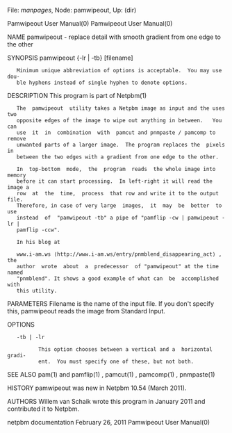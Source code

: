 File: *manpages*,  Node: pamwipeout,  Up: (dir)

Pamwipeout User Manual(0)                            Pamwipeout User Manual(0)



<!DOCTYPE HTML PUBLIC "-//W3C//DTD HTML 3.2//EN">




NAME
       pamwipeout  -  replace detail with smooth gradient from one edge to the
       other


SYNOPSIS
       pamwipeout {-lr | -tb} [filename]

       Minimum unique abbreviation of options is acceptable.  You may use dou-
       ble hyphens instead of single hyphen to denote options.


DESCRIPTION
       This program is part of Netpbm(1)

       The  pamwipeout  utility takes a Netpbm image as input and the uses two
       opposite edges of the image to wipe out anything in between.   You  can
       use  it  in  combination  with  pamcut and pnmpaste / pamcomp to remove
       unwanted parts of a larger image.  The program replaces the  pixels  in
       between the two edges with a gradient from one edge to the other.

       In  top-bottom  mode,  the  program  reads  the whole image into memory
       before it can start processing.  In left-right it will read the image a
       row  at  the  time,  process  that row and write it to the output file.
       Therefore, in case of very large  images,  it  may  be  better  to  use
       instead  of  "pamwipeout -tb" a pipe of "pamflip -cw | pamwipeout -lr |
       pamflip -ccw".

       In his blog at

       www.i-am.ws ⟨http://www.i-am.ws/entry/pnmblend_disappearing_act⟩ ,  the
       author  wrote  about  a  predecessor  of "pamwipeout" at the time named
       "pnmblend". It shows a good example of what can  be  accomplished  with
       this utility.


PARAMETERS
       Filename  is  the  name  of  the input file. If you don't specify this,
       pamwipeout reads the image from Standard Input.


OPTIONS
       <dl compact="compact">

       -tb | -lr

              This option chooses between a vertical and a  horizontal  gradi-
              ent.  You must specify one of these, but not both.




SEE ALSO
       pam(1)
        and pamflip(1) , pamcut(1) , pamcomp(1) , pnmpaste(1)


HISTORY
       pamwipeout was new in Netpbm 10.54 (March 2011).


AUTHORS
       Willem van Schaik wrote this program in January 2011 and contributed it
       to Netpbm.



netpbm documentation           February 26, 2011     Pamwipeout User Manual(0)
